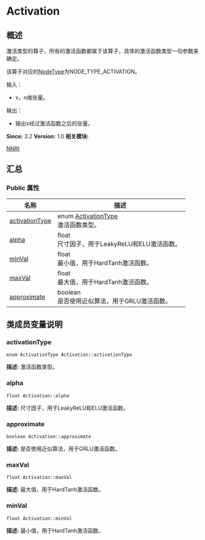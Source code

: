 # Activation


## 概述

激活类型的算子，所有的激活函数都属于该算子，具体的激活函数类型一句参数来确定。

该算子对应的[NodeType](_n_n_rt.md#nodetype)为NODE_TYPE_ACTIVATION。

输入：

- x，n维张量。

输出：

- 输出x经过激活函数之后的张量。

**Since:**
3.2
**Version:**
1.0
**相关模块:**

[NNRt](_n_n_rt.md)


## 汇总


### Public 属性

  | 名称 | 描述 | 
| -------- | -------- |
| [activationType](#activationtype) | enum&nbsp;[ActivationType](_n_n_rt.md#activationtype)<br/>激活函数类型。&nbsp; | 
| [alpha](#alpha) | float<br/>尺寸因子，用于LeakyReLU和ELU激活函数。&nbsp; | 
| [minVal](#minval) | float<br/>最小值，用于HardTanh激活函数。&nbsp; | 
| [maxVal](#maxval) | float<br/>最大值，用于HardTanh激活函数。&nbsp; | 
| [approximate](#approximate) | boolean<br/>是否使用近似算法，用于GRLU激活函数。&nbsp; | 


## 类成员变量说明


### activationType

  
```
enum ActivationType Activation::activationType
```
**描述:**
激活函数类型。


### alpha

  
```
float Activation::alpha
```
**描述:**
尺寸因子，用于LeakyReLU和ELU激活函数。


### approximate

  
```
boolean Activation::approximate
```
**描述:**
是否使用近似算法，用于GRLU激活函数。


### maxVal

  
```
float Activation::maxVal
```
**描述:**
最大值，用于HardTanh激活函数。


### minVal

  
```
float Activation::minVal
```
**描述:**
最小值，用于HardTanh激活函数。
